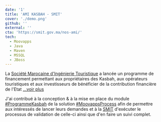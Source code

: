 ```yaml
---
date: '1'
title: 'AMI KASBAH - SMIT'
cover: './demo.png'
github: ''
external: ''
cta: 'https://smit.gov.ma/nos-ami/'
tech:
  - Moovapps
  - Java
  - Maven
  - MSSQL
  - JBoss
---
```



La [Société Marocaine d'Ingénierie Touristique](https://smit.gov.ma) a lancée un programme de financement permettant aux propriétaires des Kasbah, aux opérateurs touristiques et aux investisseurs de bénéficier de la contribution financière de l'Etat [...voir plus](https://linkedin.com/in/eithiam)

J'ai contribué à la conception & à la mise en place du  module [#ProgrammeKasbah](https://smit.gov.ma/nos-ami/) de la solution [#MoovappsProcess](https://moovapps.com) afin de permettre aux intéressés de lancer leurs demandes et à la [SMIT](https://smit.gov.ma) d'exécuter le processus de validation de celle-ci ainsi que d'en faire un suivi complet.
